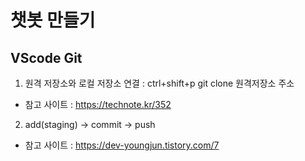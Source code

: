# 챗봇 만들기 

## VScode Git 
1. 원격 저장소와 로컬 저장소 연결 : ctrl+shift+p git clone 원격저장소 주소
* 참고 사이트 : https://technote.kr/352
2. add(staging) -> commit -> push 
* 참고 사이트 : https://dev-youngjun.tistory.com/7